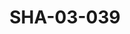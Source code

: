 ---
pid: SHA-03-039
title: SHA-03-039
language: 'en '
collection: Sharhabil Ahmed
original_label: 
rights: Sharhabil Ahmed
location_of_original: Sharhabil Ahmed
photographer_or_studio: Sudanese Ministry of Information
scanned_from: photograph 16.5 by 21.4
_date: '1960'
location: Kadaru
description: First band of Sharhabil Ahmed Kamil Hussain Hassan Basler and Muhammad
  Osman Ahmed Daoud. You can also see Abdel Gadir commander of the Police band
additional_notes: First performance of a jazz song
permission_display: 'yes'
on_server: 'yes'
on_website: 'yes'
permalink: "/archive/en/sha-03-039.html"
layout: photo-page
---
